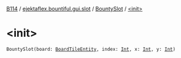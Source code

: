 [B114](../../index.md) / [ejektaflex.bountiful.gui.slot](../index.md) / [BountySlot](index.md) / [&lt;init&gt;](./-init-.md)

# &lt;init&gt;

`BountySlot(board: `[`BoardTileEntity`](../../ejektaflex.bountiful.block/-board-tile-entity/index.md)`, index: `[`Int`](https://kotlinlang.org/api/latest/jvm/stdlib/kotlin/-int/index.html)`, x: `[`Int`](https://kotlinlang.org/api/latest/jvm/stdlib/kotlin/-int/index.html)`, y: `[`Int`](https://kotlinlang.org/api/latest/jvm/stdlib/kotlin/-int/index.html)`)`